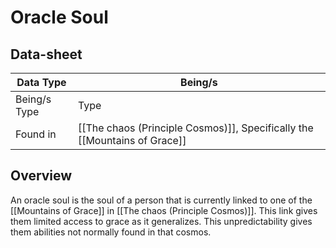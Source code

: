 # Oracle Soul

## Data-sheet

| Data Type | Being/s |
| --- | --- |
| Being/s Type | Type |
| Found in | [[The chaos (Principle Cosmos)]], Specifically the [[Mountains of Grace]] |

## Overview

An oracle soul is the soul of a person that is currently linked to one of the [[Mountains of Grace]] in [[The chaos (Principle Cosmos)]]. This link gives them limited access to grace as it generalizes. This unpredictability gives them abilities not normally found in that cosmos.
